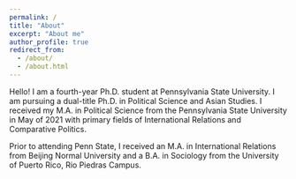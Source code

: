 ```yaml
---
permalink: /
title: "About"
excerpt: "About me"
author_profile: true
redirect_from:
  - /about/
  - /about.html
---
```


Hello! I am a fourth-year Ph.D. student at Pennsylvania State University. I am pursuing a dual-title Ph.D. in Political Science and Asian Studies. I received my M.A. in Political Science from the Pennsylvania State University in May of 2021 with primary fields of International Relations and Comparative Politics.

Prior to attending Penn State, I received an M.A. in International Relations from Beijing Normal University and a B.A. in Sociology from the University of Puerto Rico, Rio Piedras Campus.

